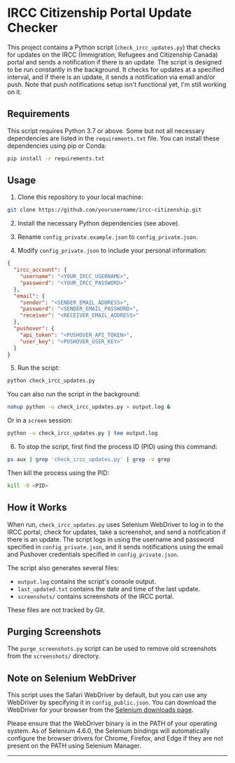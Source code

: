 # IRCC Citizenship Portal Update Checker

This project contains a Python script (`check_ircc_updates.py`) that checks for updates on the IRCC (Immigration, Refugees and Citizenship Canada) portal and sends a notification if there is an update. The script is designed to be run constantly in the background. It checks for updates at a specified interval, and if there is an update, it sends a notification via email and/or push. Note that push notifications setup isn't functional yet, I'm still working on it.

## Requirements

This script requires Python 3.7 or above. Some but not all necessary dependencies are listed in the `requirements.txt` file. You can install these dependencies using pip or Conda:

```bash
pip install -r requirements.txt
```

## Usage

1. Clone this repository to your local machine:

```bash
git clone https://github.com/yourusername/ircc-citizenship.git
```

2. Install the necessary Python dependencies (see above).

3. Rename `config_private.example.json` to `config_private.json`.

4. Modify `config_private.json` to include your personal information:

```json
{
  "ircc_account": {
    "username": "<YOUR_IRCC_USERNAME>",
    "password": "<YOUR_IRCC_PASSWORD>"
  },
  "email": {
    "sender": "<SENDER_EMAIL_ADDRESS>",
    "password": "<SENDER_EMAIL_PASSWORD>",
    "receiver": "<RECEIVER_EMAIL_ADDRESS>"
  },
  "pushover": {
    "api_token": "<PUSHOVER_API_TOKEN>",
    "user_key": "<PUSHOVER_USER_KEY>"
  }
}
```

5. Run the script:

```bash
python check_ircc_updates.py
```

You can also run the script in the background:

```bash
nohup python -u check_ircc_updates.py > output.log &
```

Or in a `screen` session:

```bash
python -u check_ircc_updates.py | tee output.log
```

6. To stop the script, first find the process ID (PID) using this command:

```bash
ps aux | grep 'check_ircc_updates.py' | grep -v grep
```

Then kill the process using the PID:

```bash
kill -9 <PID>
```

## How it Works

When run, `check_ircc_updates.py` uses Selenium WebDriver to log in to the IRCC portal, check for updates, take a screenshot, and send a notification if there is an update. The script logs in using the username and password specified in `config_private.json`, and it sends notifications using the email and Pushover credentials specified in `config_private.json`.

The script also generates several files:

* `output.log` contains the script's console output.
* `last_updated.txt` contains the date and time of the last update.
* `screenshots/` contains screenshots of the IRCC portal.

These files are not tracked by Git.

## Purging Screenshots

The `purge_screenshots.py` script can be used to remove old screenshots from the `screenshots/` directory.

## Note on Selenium WebDriver

This script uses the Safari WebDriver by default, but you can use any WebDriver by specifying it in `config_public.json`. You can download the WebDriver for your browser from the [Selenium downloads page](https://www.selenium.dev/downloads/).

Please ensure that the WebDriver binary is in the PATH of your operating system. As of Selenium 4.6.0, the Selenium bindings will automatically configure the browser drivers for Chrome, Firefox, and Edge if they are not present on the PATH using Selenium Manager.

---
